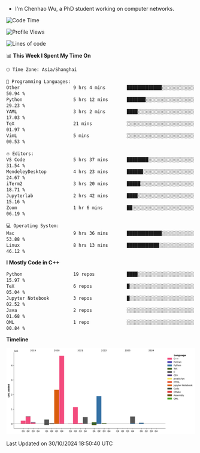 - I'm Chenhao Wu, a PhD student working on computer networks.

<!--START_SECTION:waka-->
![Code Time](http://img.shields.io/badge/Code%20Time-11%20hrs%2049%20mins-blue)

![Profile Views](http://img.shields.io/badge/Profile%20Views-52-blue)

![Lines of code](https://img.shields.io/badge/From%20Hello%20World%20I%27ve%20Written-12.4%20million%20lines%20of%20code-blue)

📊 **This Week I Spent My Time On** 

```text
🕑︎ Time Zone: Asia/Shanghai

💬 Programming Languages: 
Other                    9 hrs 4 mins        █████████████░░░░░░░░░░░░   50.94 % 
Python                   5 hrs 12 mins       ███████░░░░░░░░░░░░░░░░░░   29.23 % 
YAML                     3 hrs 2 mins        ████░░░░░░░░░░░░░░░░░░░░░   17.03 % 
TeX                      21 mins             ░░░░░░░░░░░░░░░░░░░░░░░░░   01.97 % 
VimL                     5 mins              ░░░░░░░░░░░░░░░░░░░░░░░░░   00.53 % 

🔥 Editors: 
VS Code                  5 hrs 37 mins       ████████░░░░░░░░░░░░░░░░░   31.54 % 
MendeleyDesktop          4 hrs 23 mins       ██████░░░░░░░░░░░░░░░░░░░   24.67 % 
iTerm2                   3 hrs 20 mins       █████░░░░░░░░░░░░░░░░░░░░   18.71 % 
Jupyterlab               2 hrs 42 mins       ████░░░░░░░░░░░░░░░░░░░░░   15.16 % 
Zoom                     1 hr 6 mins         ██░░░░░░░░░░░░░░░░░░░░░░░   06.19 % 

💻 Operating System: 
Mac                      9 hrs 36 mins       █████████████░░░░░░░░░░░░   53.88 % 
Linux                    8 hrs 13 mins       ████████████░░░░░░░░░░░░░   46.12 % 
```

**I Mostly Code in C++** 

```text
Python                   19 repos            ████░░░░░░░░░░░░░░░░░░░░░   15.97 % 
TeX                      6 repos             █░░░░░░░░░░░░░░░░░░░░░░░░   05.04 % 
Jupyter Notebook         3 repos             █░░░░░░░░░░░░░░░░░░░░░░░░   02.52 % 
Java                     2 repos             ░░░░░░░░░░░░░░░░░░░░░░░░░   01.68 % 
QML                      1 repo              ░░░░░░░░░░░░░░░░░░░░░░░░░   00.84 % 
```



**Timeline**

![Lines of Code chart](https://raw.githubusercontent.com/Vito-Swift/Vito-Swift/main/assets/bar_graph.png)


 Last Updated on 30/10/2024 18:50:40 UTC
<!--END_SECTION:waka-->
